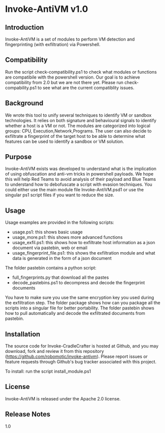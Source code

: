 Invoke-AntiVM v1.0
===============

Introduction
------------
Invoke-AntiVM is a set of modules to perform VM detection and fingerprinting (with exfiltration) via Powershell.

Compatibility
-------------
Run the script check-compatibility.ps1 to check what modules or functions are compatibile with the powershell version.
Our goal is to achieve compatibility from 2.0 but we are not there yet.
Please run check-compability.ps1 to see what are the current compatiblity issues.

Background
----------
We wrote this tool to unify several techniques to identify VM or sandbox technologies.
It relies on both signature and behavioural signals to identify whether a host is a VM or not.
The modules are categorized into logical groups: CPU, Execution,Network,Programs.
The user can also decide to exfiltrate a fingerprint of the target host to be able to determine what features can be used to identify a sandbox or VM solution.

Purpose
-------
Invoke-AntiVM exists was developed to understand what is the implication of using obfuscation and anti-vm tricks in powershell payloads.
We hope this will help Red Teams to avoid analysis of their payload and Blue Teams to understand how to debofuscate a script with evasion techniques.
You could either use the main module file Invoke-AntiVM.psd1 or use the singular ps1 script files if you want to reduce the size.



Usage
-----
Usage examples are provided in the following scripts:

* usage.ps1: this shows basic usage
* usage_more.ps1: this shows more advanced functions
* usage_exfil.ps1: this shows how to exfiltrate host information as a json document via pastebin, web or email
* usage_fingerprint_file.ps1: this shows the exfiltration module and what data is generated in the form of a json document

The folder pastebin contains a python script:

* full_fingerprints.py that download all the pastes
* decode_pastebins.ps1 to decompress and decode the fingerprint documents

You have to make sure you use the same encryption key you used during the exfiltration step.
The folder package shows how can you package all the scripts into a singular file for better portability.
The folder pastebin shows how to pull automatically and decode the exfiltrated documents from pastebin.


Installation
------------
The source code for Invoke-CradleCrafter is hosted at Github, and you may
download, fork and review it from this repository
(https://github.com/robomotic/invoke-antivm). Please report issues
or feature requests through Github's bug tracker associated with this project.

To install: run the script install_module.ps1

License
-------
Invoke-AntiVM is released under the Apache 2.0 license.

Release Notes
-------------

1.0
